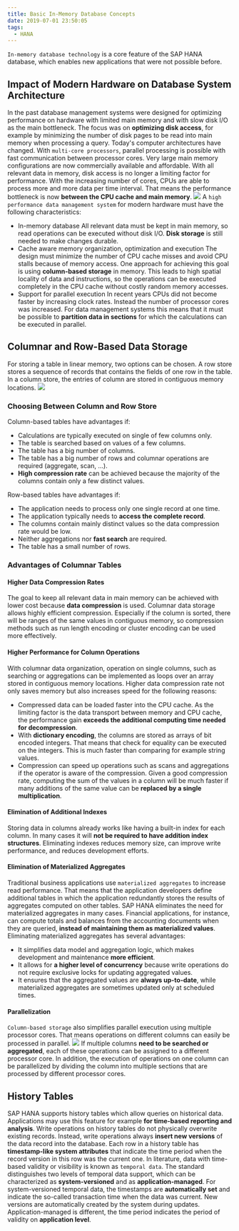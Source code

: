 ```yaml
---
title: Basic In-Memory Database Concepts
date: 2019-07-01 23:50:05
tags:
  - HANA
---
```

`In-memory database technology` is a core feature of the SAP HANA database, which enables new applications that were not possible before.
## Impact of Modern Hardware on Database System Architecture
In the past database management systems were designed for optimizing performance on hardware with limited main memory and with slow disk I/O as the main bottleneck. The focus was on **optimizing disk access**, for example by minimizing the number of disk pages to be read into main memory when processing a query.
Today's computer architectures have changed. With `multi-core processors`, parallel processing is possible with fast communication between processor cores. Very large main memory configurations are now commercially available and affordable.
With all relevant data in memory, disk access is no longer a limiting factor for performance. With the increasing number of cores, CPUs are able to process more and more data per time interval. That means the performance bottleneck is now **between the CPU cache and main memory**.
![](https://raw.githubusercontent.com/umarellyh/mPOST/master/HANA/2-1.jpg)
A `high performance data management system` for modern hardware must have the following characteristics:
<!--more-->
- In-memory database
All relevant data must be kept in main memory, so read operations can be executed without disk I/O. **Disk storage** is still needed to make changes durable.
- Cache aware memory organization, optimization and execution
The design must minimize the number of CPU cache misses and avoid CPU stalls because of memory access. One approach for achieving this goal is using **column-based storage** in memory. This leads to high spatial locality of data and instructions, so the operations can be executed completely in the CPU cache without costly random memory accesses.
- Support for parallel execution
In recent years CPUs did not become faster by increasing clock rates. Instead the number of processor cores was increased. For data management systems this means that it must be possible to **partition data in sections** for which the calculations can be executed in parallel.

## Columnar and Row-Based Data Storage
For storing a table in linear memory, two options can be chosen. A row store stores a sequence of records that contains the fields of one row in the table. In a column store, the entries of column are stored in contiguous memory locations.
![](https://raw.githubusercontent.com/umarellyh/mPOST/master/HANA/2-2.jpg)
### Choosing Between Column and Row Store
Column-based tables have advantages if:
- Calculations are typically executed on single of few columns only.
- The table is searched based on values of a few columns.
- The table has a big number of columns.
- The table has a big number of rows and columnar operations are required (aggregate, scan, …).
- **High compression rate** can be achieved because the majority of the columns contain only a few distinct values.

Row-based tables have advantages if:
- The application needs to process only one single record at one time.
- The application typically needs to **access the complete record**.
- The columns contain mainly distinct values so the data compression rate would be low.
- Neither aggregations nor **fast search** are required.
- The table has a small number of rows.

### Advantages of Columnar Tables
#### Higher Data Compression Rates
The goal to keep all relevant data in main memory can be achieved with lower cost because **data compression** is used. Columnar data storage allows highly efficient compression. Especially if the column is sorted, there will be ranges of the same values in contiguous memory, so compression methods such as run length encoding or cluster encoding can be used more effectively.
#### Higher Performance for Column Operations
With columnar data organization, operation on single columns, such as searching or aggregations can be implemented as loops over an array stored in contiguous memory locations.
Higher data compression rate not only saves memory but also increases speed for the following reasons:
- Compressed data can be loaded faster into the CPU cache. As the limiting factor is the data transport between memory and CPU cache, the performance gain **exceeds the additional computing time needed for decompression**.
- With **dictionary encoding**, the columns are stored as arrays of bit encoded integers. That means that check for equality can be executed on the integers. This is much faster than comparing for example string values.
- Compression can speed up operations such as scans and aggregations if the operator is aware of the compression. Given a good compression rate, computing the sum of the values in a column will be much faster if many additions of the same value can be **replaced by a single multiplication**.

#### Elimination of Additional Indexes
Storing data in columns already works like having a built-in index for each column. In many cases it will **not be required to have addition index structures**. Eliminating indexes reduces memory size, can improve write performance, and reduces development efforts.
#### Elimination of Materialized Aggregates
Traditional business applications use `materialized aggregates` to increase read performance. That means that the application developers define additional tables in which the application redundantly stores the results of aggregates computed on other tables.
SAP HANA eliminates the need for materialized aggregates in many cases. Financial applications, for instance, can compute totals and balances from the accounting documents when they are queried, **instead of maintaining them as materialized values**.
Eliminating materialized aggregates has several advantages:
- It simplifies data model and aggregation logic, which makes development and maintenance **more efficient**.
- It allows for **a higher level of concurrency** because write operations do not require exclusive locks for updating aggregated values.
- It ensures that the aggregated values are **always up-to-date**, while materialized aggregates are sometimes updated only at scheduled times.

#### Parallelization
`Column-based storage` also simplifies parallel execution using multiple processor cores. That means operations on different columns can easily be processed in parallel.
![](https://raw.githubusercontent.com/umarellyh/mPOST/master/HANA/2-3.jpg)
If multiple columns **need to be searched or aggregated**, each of these operations can be assigned to a different processor core. In addition, the execution of operations on one column can be parallelized by dividing the column into multiple sections that are processed by different processor cores.
## History Tables
SAP HANA supports history tables which allow queries on historical data. Applications may use this feature for example **for time-based reporting and analysis**. Write operations on history tables do not physically overwrite existing records. Instead, write operations always **insert new versions** of the data record into the database. Each row in a history table has **timestamp-like system attributes** that indicate the time period when the record version in this row was the current one.
In literature, data with time-based validity or visibility is known as `temporal data`. The standard distinguishes two levels of temporal data support, which can be characterized as **system-versioned** and as **application-managed**.
For system-versioned temporal data, the timestamps are **automatically set** and indicate the so-called transaction time when the data was current. New versions are automatically created by the system during updates. Application-managed is different, the time period indicates the period of validity on **application level**.
